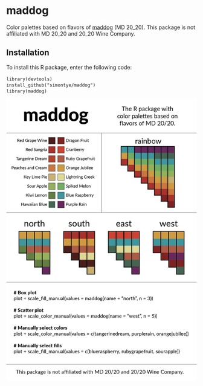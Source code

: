 # maddog

Color palettes based on flavors of [maddog](http://www.http://www.ghettowine.com/maddog/) (MD 20_20). This package is not affiliated with MD 20_20 and 20_20 Wine Company.

## Installation
To install this R package, enter the following code:

```{r, echo = FALSE}
library(devtools)
install_github("simontye/maddog")
library(maddog)
```

![](https://github.com/simontye/maddog/blob/main/maddog-01.png?raw=true)